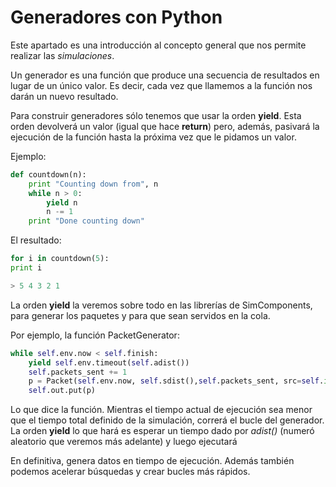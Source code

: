 # Generadores con Python

Este apartado es una introducción al concepto general que nos permite realizar las *simulaciones*. 

Un generador es una función que produce una secuencia de resultados en lugar de un único valor.
Es decir, cada vez que llamemos a la función nos darán un nuevo resultado. 

Para construir generadores sólo tenemos que usar la orden **yield**. Esta orden devolverá un valor (igual que hace **return**) pero, además, pasivará la ejecución de la función hasta la próxima vez que le pidamos un valor.

Ejemplo:
```python
def countdown(n):
    print "Counting down from", n
    while n > 0:
        yield n
        n -= 1
    print "Done counting down"
```
El resultado:

```python
for i in countdown(5): 
print i

> 5 4 3 2 1 
```
La orden **yield** la veremos sobre todo en las librerías de SimComponents, para generar los paquetes y para que sean servidos en la cola.

Por ejemplo, la función PacketGenerator:

```python
while self.env.now < self.finish:
	yield self.env.timeout(self.adist())
	self.packets_sent += 1 
	p = Packet(self.env.now, self.sdist(),self.packets_sent, src=self.id, flow_id=self.flow_id) 
	self.out.put(p)
```
Lo que dice la función. Mientras el tiempo actual de ejecución sea menor que el tiempo total definido de la simulación, correrá el bucle del generador.
La orden **yield** lo que hará es esperar un tiempo dado por *adist()* (numeró aleatorio que veremos más adelante) y luego ejecutará 

En definitiva,  genera  datos en tiempo de ejecución. Además también podemos acelerar búsquedas y crear bucles más rápidos. 
<!--stackedit_data:
eyJoaXN0b3J5IjpbMTM2NTM3MDU2NSwtMTEwNTg1NTIyNSwtMT
Y5NzExMjUwNiwtMTM3NDgyMDMsMTg3Nzg2OTg5NywxMzk1MjAy
MTA5LC0zMTI4OTM5N119
-->